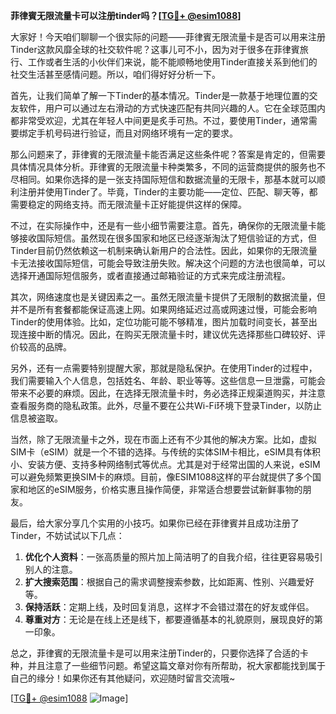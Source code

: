 **菲律賓无限流量卡可以注册tinder吗？[[TG💪+ @esim1088](https://t.me/s/esim1088)]**

大家好！今天咱们聊聊一个很实际的问题——菲律賓无限流量卡是否可以用来注册Tinder这款风靡全球的社交软件呢？这事儿可不小，因为对于很多在菲律賓旅行、工作或者生活的小伙伴们来说，能不能顺畅地使用Tinder直接关系到他们的社交生活甚至感情问题。所以，咱们得好好分析一下。

首先，让我们简单了解一下Tinder的基本情况。Tinder是一款基于地理位置的交友软件，用户可以通过左右滑动的方式快速匹配有共同兴趣的人。它在全球范围内都非常受欢迎，尤其在年轻人中间更是炙手可热。不过，要使用Tinder，通常需要绑定手机号码进行验证，而且对网络环境有一定的要求。

那么问题来了，菲律賓的无限流量卡能否满足这些条件呢？答案是肯定的，但需要具体情况具体分析。菲律賓的无限流量卡种类繁多，不同的运营商提供的服务也不尽相同。如果你选择的是一张支持国际短信和数据流量的无限卡，那基本就可以顺利注册并使用Tinder了。毕竟，Tinder的主要功能——定位、匹配、聊天等，都需要稳定的网络支持。而无限流量卡正好能提供这样的保障。

不过，在实际操作中，还是有一些小细节需要注意。首先，确保你的无限流量卡能够接收国际短信。虽然现在很多国家和地区已经逐渐淘汰了短信验证的方式，但Tinder目前仍然依赖这一机制来确认新用户的合法性。因此，如果你的无限流量卡无法接收国际短信，可能会导致注册失败。解决这个问题的方法也很简单，可以选择开通国际短信服务，或者直接通过邮箱验证的方式来完成注册流程。

其次，网络速度也是关键因素之一。虽然无限流量卡提供了无限制的数据流量，但并不是所有套餐都能保证高速上网。如果网络延迟过高或网速过慢，可能会影响Tinder的使用体验。比如，定位功能可能不够精准，图片加载时间变长，甚至出现连接中断的情况。因此，在购买无限流量卡时，建议优先选择那些口碑较好、评价较高的品牌。

另外，还有一点需要特别提醒大家，那就是隐私保护。在使用Tinder的过程中，我们需要输入个人信息，包括姓名、年龄、职业等等。这些信息一旦泄露，可能会带来不必要的麻烦。因此，在选择无限流量卡时，务必选择正规渠道购买，并注意查看服务商的隐私政策。此外，尽量不要在公共Wi-Fi环境下登录Tinder，以防止信息被盗取。

当然，除了无限流量卡之外，现在市面上还有不少其他的解决方案。比如，虚拟SIM卡（eSIM）就是一个不错的选择。与传统的实体SIM卡相比，eSIM具有体积小、安装方便、支持多种网络制式等优点。尤其是对于经常出国的人来说，eSIM可以避免频繁更换SIM卡的麻烦。目前，像ESIM1088这样的平台就提供了多个国家和地区的eSIM服务，价格实惠且操作简便，非常适合想要尝试新鲜事物的朋友。

最后，给大家分享几个实用的小技巧。如果你已经在菲律賓并且成功注册了Tinder，不妨试试以下几点：

1. **优化个人资料**：一张高质量的照片加上简洁明了的自我介绍，往往更容易吸引别人的注意。
2. **扩大搜索范围**：根据自己的需求调整搜索参数，比如距离、性别、兴趣爱好等。
3. **保持活跃**：定期上线，及时回复消息，这样才不会错过潜在的好友或伴侣。
4. **尊重对方**：无论是在线上还是线下，都要遵循基本的礼貌原则，展现良好的第一印象。

总之，菲律賓的无限流量卡是可以用来注册Tinder的，只要你选择了合适的卡种，并且注意了一些细节问题。希望这篇文章对你有所帮助，祝大家都能找到属于自己的缘分！如果你还有其他疑问，欢迎随时留言交流哦~

[[TG💪+ @esim1088](https://t.me/s/esim1088) ![Image](https://i.postimg.cc/4NQfJmqS/Snipaste-2025-05-13-00-14-12.png)]
